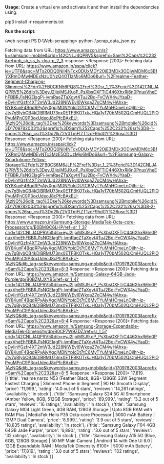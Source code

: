 **Usage:**
Create a virtual env and activate it and then install the dependencies using:

pip3 install -r requirments.txt

**Run the script:**

(web-scrap) PS D:\Web-scrapping> python .\scrap_data_json.py

Fetching data from URL: https://www.amazon.in/s?k=samsung+mobile&crid=142CNLJ4QPRV5&sprefix=Sam%2Caps%2C232&ref=nb_sb_ss_ts-doa-p_2_3
response: <Response [200]>
Fetching data from URL: https://www.amazon.in/sspa/click?ie=UTF8&spc=MTo2ODQ0NjI4NTcxODUxMDY2OjE3MDk3ODIwMDM6c3BfYXRmOjMwMDExNzU0NzQ4OTIzMjo6MDo6&url=%2Frealme-Feather-Segment-Charging-Slimmest%2Fdp%2FB0CKN56PQ8%2Fref%3Dsr_1_1%3Fcrid%3D142CNLJ4QPRV5%26dib%3DeyJ2IjoiMSJ9.oP_PsXbsOXFTjC446XhxRj6n0PnuxVheEhFBBRJ1sNGEIagPj-lvmRaeZTaXgvt4TuJ2Bo-FvCWX4yJYaaD-eDyIinYGzfr4XT2mW3Jd228NiWEvI0WkqaZ7oCM4wHAhxa-BY8KunF4BqdRPyAjyXgcjMDNYplcDt7tC6MyTYuMhHCmeLnOjlhr-iz-Jtv7gBIybCB4kDlBRMU73nx0ETFBKOTxkJHQa1yT70bM502Q.CmHUQL2PlOPyuMPnC9P3oxUdeoJ8cPfcBAxEU-1AzNQ%26dib_tag%3Dse%26keywords%3Dsamsung%2Bmobile%26qid%3D1709782003%26sprefix%3DSam%252Caps%252C232%26sr%3D8-1-spons%26sp_csd%3Dd2lkZ2V0TmFtZT1zcF9hdGY%26psc%3D1
Response: <Response [200]>
Fetching data from URL: https://www.amazon.in/sspa/click?ie=UTF8&spc=MTo2ODQ0NjI4NTcxODUxMDY2OjE3MDk3ODIwMDM6c3BfYXRmOjMwMDEyNTc3MzE5ODUzMjo6MDo6&url=%2FSamsung-Galaxy-Smartphone-Yellow-Storage%2Fdp%2FB0CS6M6JLF%2Fref%3Dsr_1_2%3Fcrid%3D142CNLJ4QPRV5%26dib%3DeyJ2IjoiMSJ9.oP_PsXbsOXFTjC446XhxRj6n0PnuxVheEhFBBRJ1sNGEIagPj-lvmRaeZTaXgvt4TuJ2Bo-FvCWX4yJYaaD-eDyIinYGzfr4XT2mW3Jd228NiWEvI0WkqaZ7oCM4wHAhxa-BY8KunF4BqdRPyAjyXgcjMDNYplcDt7tC6MyTYuMhHCmeLnOjlhr-iz-Jtv7gBIybCB4kDlBRMU73nx0ETFBKOTxkJHQa1yT70bM502Q.CmHUQL2PlOPyuMPnC9P3oxUdeoJ8cPfcBAxEU-1AzNQ%26dib_tag%3Dse%26keywords%3Dsamsung%2Bmobile%26qid%3D1709782003%26sprefix%3DSam%252Caps%252C232%26sr%3D8-2-spons%26sp_csd%3Dd2lkZ2V0TmFtZT1zcF9hdGY%26psc%3D1
Response: <Response [200]>
Fetching data from URL: https://www.amazon.in/Samsung-Storage-MediaTek-Octa-core-Processor/dp/B0BMGC6LHP/ref=sr_1_3?crid=142CNLJ4QPRV5&dib=eyJ2IjoiMSJ9.oP_PsXbsOXFTjC446XhxRj6n0PnuxVheEhFBBRJ1sNGEIagPj-lvmRaeZTaXgvt4TuJ2Bo-FvCWX4yJYaaD-eDyIinYGzfr4XT2mW3Jd228NiWEvI0WkqaZ7oCM4wHAhxa-BY8KunF4BqdRPyAjyXgcjMDNYplcDt7tC6MyTYuMhHCmeLnOjlhr-iz-Jtv7gBIybCB4kDlBRMU73nx0ETFBKOTxkJHQa1yT70bM502Q.CmHUQL2PlOPyuMPnC9P3oxUdeoJ8cPfcBAxEU-1AzNQ&dib_tag=se&keywords=samsung+mobile&qid=1709782003&sprefix=Sam%2Caps%2C232&sr=8-3
Response: <Response [200]>
Fetching data from URL: https://www.amazon.in/Samsung-Galaxy-64GB-Jade-Purple/dp/B0BZMJXYB5/ref=sr_1_4?crid=142CNLJ4QPRV5&dib=eyJ2IjoiMSJ9.oP_PsXbsOXFTjC446XhxRj6n0PnuxVheEhFBBRJ1sNGEIagPj-lvmRaeZTaXgvt4TuJ2Bo-FvCWX4yJYaaD-eDyIinYGzfr4XT2mW3Jd228NiWEvI0WkqaZ7oCM4wHAhxa-BY8KunF4BqdRPyAjyXgcjMDNYplcDt7tC6MyTYuMhHCmeLnOjlhr-iz-Jtv7gBIybCB4kDlBRMU73nx0ETFBKOTxkJHQa1yT70bM502Q.CmHUQL2PlOPyuMPnC9P3oxUdeoJ8cPfcBAxEU-1AzNQ&dib_tag=se&keywords=samsung+mobile&qid=1709782003&sprefix=Sam%2Caps%2C232&sr=8-4
Response: <Response [200]>
Fetching data from URL: https://www.amazon.in/Samsung-Storage-Expandable-MediaTek-Dimensity/dp/B0CP7W9ZDZ/ref=sr_1_5?crid=142CNLJ4QPRV5&dib=eyJ2IjoiMSJ9.oP_PsXbsOXFTjC446XhxRj6n0PnuxVheEhFBBRJ1sNGEIagPj-lvmRaeZTaXgvt4TuJ2Bo-FvCWX4yJYaaD-eDyIinYGzfr4XT2mW3Jd228NiWEvI0WkqaZ7oCM4wHAhxa-BY8KunF4BqdRPyAjyXgcjMDNYplcDt7tC6MyTYuMhHCmeLnOjlhr-iz-Jtv7gBIybCB4kDlBRMU73nx0ETFBKOTxkJHQa1yT70bM502Q.CmHUQL2PlOPyuMPnC9P3oxUdeoJ8cPfcBAxEU-1AzNQ&dib_tag=se&keywords=samsung+mobile&qid=1709782003&sprefix=Sam%2Caps%2C232&sr=8-5
Response: <Response [200]>
17,819.
[{'title': 'realme narzo N53 (Feather Black, 8GB+128GB) 33W Segment Fastest Charging | Slimmest Phone in Segment | 90 Hz Smooth Display', 'price': '11,999.', 'rating': '4.0 out of 5 stars', 'reviews': '14,261 ratings', 'availability': 'In stock'}, {'title': 'Samsung Galaxy S24 5G AI Smartphone (Amber Yellow, 8GB, 512GB Storage)', 'price': '89,999.', 'rating': '3.2 out of 5 stars', 'reviews': '16 ratings', 'availability': 'In stock'}, {'title': 'Samsung Galaxy M04 Light Green, 4GB RAM, 128GB Storage | Upto 8GB RAM with RAM Plus | MediaTek Helio P35 Octa-core Processor | 5000 mAh Battery | 13MP Dual Camera', 'price': '8,999.', 'rating': '3.9 out of 5 stars', 'reviews': '18,835 ratings', 'availability': 'In stock'}, {'title': 'Samsung Galaxy F04 4GB 64GB Jade Purple', 'price': '6,890.', 'rating': '3.6 out of 5 stars', 'reviews': '32 ratings', 'availability': 'In stock'}, {'title': 'Samsung Galaxy A15 5G (Blue, 6GB, 128GB Storage) | 50 MP Main Camera | Android 14 with One UI 6.0 | 12GB Expandable RAM | MediaTek Dimensity 6100+ | 5000 mAh Battery', 'price': '17,819.', 'rating': '3.8 out of 5 stars', 'reviews': '102 ratings', 'availability': 'In stock'}]
